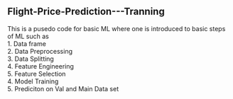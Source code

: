 <h2> Flight-Price-Prediction---Tranning </h2>

<p> This is a pusedo code for basic ML where one is introduced to basic steps
of ML such as <br>
1. Data frame <br>
2. Data Preprocessing <br>
3. Data Splitting <br>
4. Feature Engineering <br>
5. Feature Selection <br>
4. Model Training <br>
5. Prediciton on Val and Main Data set <br>



